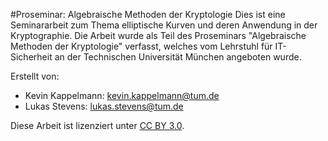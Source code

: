 #Proseminar: Algebraische Methoden der Kryptologie
Dies ist eine Seminararbeit zum Thema elliptische Kurven und deren Anwendung in der Kryptographie. 
Die Arbeit wurde als Teil des Proseminars "Algebraische Methoden der Kryptologie" verfasst, welches vom Lehrstuhl für IT-Sicherheit an der Technischen Universität München angeboten wurde. 

Erstellt von:
- Kevin Kappelmann: kevin.kappelmann@tum.de
- Lukas Stevens: lukas.stevens@tum.de

Diese Arbeit ist lizenziert unter [CC BY 3.0](https://creativecommons.org/licenses/by/3.0/de/).
